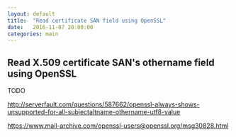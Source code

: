 ```yaml
---
layout: default
title:  "Read certificate SAN field using OpenSSL"
date:   2016-11-07 20:00:00
categories: main
---
```


## Read X.509 certificate SAN's othername field using OpenSSL

TODO

http://serverfault.com/questions/587662/openssl-always-shows-unsupported-for-all-subjectaltname-othername-utf8-value

https://www.mail-archive.com/openssl-users@openssl.org/msg30828.html
